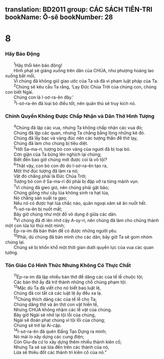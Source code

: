 translation: BD2011
group: CÁC SÁCH TIÊN-TRI
bookName: Ô-sê 
bookNumber: 28
-------

<div class="title"><h1>8</h1><h3>Hãy Báo Ðộng</h3></div>
<span class="verse os_8_1">  <sup>1</sup>Hãy thổi kèn báo động!<br/>  Hình phạt sẽ giáng xuống trên dân của CHÚA, như phượng hoàng lao xuống bắt mồi,<br/>  Vì chúng đã không giữ giao ước của Ta và đã vi phạm luật pháp của Ta.<br/></span>
<span class="verse os_8_2">  <sup>2</sup>Chúng sẽ kêu cầu Ta rằng, ‘Lạy Ðức Chúa Trời của chúng con, chúng con biết Ngài. <br/>  Chúng con là I-sơ-ra-ên đây.’<br/></span>
<span class="verse os_8_3">  <sup>3</sup>I-sơ-ra-ên đã loại bỏ điều tốt, nên quân thù sẽ truy kích nó.<br/></span>
<div class="title"><h3>Chính Quyền Không Ðược Chấp Nhận và Dân Thờ Hình Tượng</h3></div>
<span class="verse os_8_4">  <sup>4</sup>Chúng đã lập các vua, nhưng Ta không chấp nhận các vua đó;<br/>  Chúng đã lập các quan, nhưng Ta chẳng bằng lòng những kẻ đó.<br/>  Chúng đã lấy bạc và vàng đúc nên các tượng thần để thờ lạy,<br/>  Chúng đã làm cho chúng bị tiêu diệt.<br/></span>
<span class="verse os_8_5">  <sup>5</sup>Hỡi Sa-ma-ri, tượng bò con vàng của ngươi đã bị loại bỏ.<br/>  Cơn giận của Ta bừng lên nghịch lại chúng;<br/>  Biết đến bao giờ chúng mới được coi là vô tội?<br/></span>
<span class="verse os_8_6">  <sup>6</sup>Thật vậy, con bò con đó do I-sơ-ra-ên tạo ra,<br/>  Một thợ đúc tượng đã làm ra nó;<br/>  Vật đó chẳng phải là Ðức Chúa Trời;<br/>  Tượng bò con ở Sa-ma-ri đó phải bị đập vỡ ra từng mảnh vụn.<br/></span>
<span class="verse os_8_7">  <sup>7</sup>Vì chúng đã gieo gió, nên chúng phải gặt bão;<br/>  Chúng giống như cây lúa không sinh ra hạt lúa,<br/>  Nó chẳng sản xuất ra gạo;<br/>  Nếu nó có được hạt lúa chắc nào, quân ngoại xâm sẽ ăn nuốt hết.<br/></span>
<span class="verse os_8_8">  <sup>8</sup>I-sơ-ra-ên bị nuốt mất;<br/>  Bây giờ chúng như một đồ vô dụng ở giữa các dân.<br/></span>
<span class="verse os_8_9">  <sup>9</sup>Vì chúng đã đi lên nhờ cậy A-sy-ri, nên chúng đã làm cho chúng thành một con lừa lủi thủi một mình;<br/>  Ép-ra-im đã bán thân để có được những người yêu.<br/></span>
<span class="verse os_8_10">  <sup>10</sup>Phải, dù chúng đã bán mình cho các dân, bây giờ Ta sẽ gom nhóm chúng lại.<br/>  Chúng sẽ bị khốn khổ một thời gian dưới quyền lực của vua các quan tướng.<br/></span>
<div class="title"><h3>Tôn Giáo Có Hình Thức Nhưng Không Có Thực Chất</h3></div>
<span class="verse os_8_11">  <sup>11</sup>Ép-ra-im đã lập nhiều bàn thờ để dâng các của tế lễ chuộc tội;<br/>  Các bàn thờ ấy đã trở thành những chỗ chúng phạm tội.<br/></span>
<span class="verse os_8_12">  <sup>12</sup>Mặc dù Ta đã viết cho nó biết bao luật lệ,<br/>  Chúng đã coi tất cả các luật lệ ấy đều xa lạ.<br/></span>
<span class="verse os_8_13">  <sup>13</sup>Chúng thích dâng các của tế lễ cho Ta;<br/>  Chúng dâng thịt và ăn thịt con vật hiến tế,<br/>  Nhưng CHÚA không nhậm các lễ vật của chúng.<br/>  Bây giờ Ngài sẽ nhớ lại tội lỗi của chúng,<br/>  Ngài sẽ đoán phạt chúng vì tội lỗi của chúng;<br/>  Chúng sẽ trở lại Ai-cập.<br/></span>
<span class="verse os_8_14">  <sup>14</sup>I-sơ-ra-ên đã quên Ðấng Tạo Dựng ra mình;<br/>  Nó mải lo xây dựng các cung điện;<br/>  Còn Giu-đa cứ lo xây dựng thêm nhiều thành kiên cố;<br/>  Nhưng Ta sẽ sai lửa đến trên các thành của nó,<br/>  Lửa sẽ thiêu đốt các thành trì kiên cố của nó.”<br/></span>
